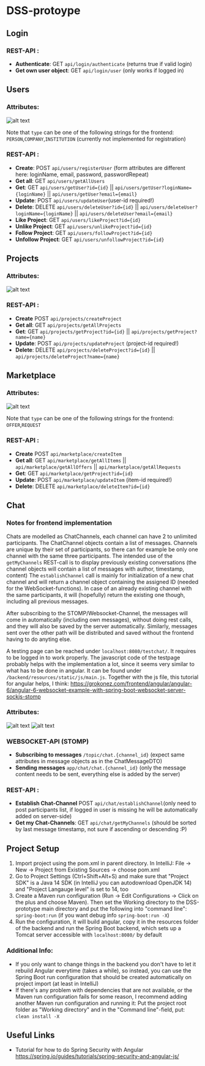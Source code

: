 # DSS-protoype

## Login
### REST-API :
- **Authenticate**:             GET `api/login/authenticate` (returns true if valid login)
- **Get own user object**:      GET `api/login/user` (only works if logged in)
## Users
### Attributes:
![alt text](documentation/UserDTO_26_05.png "UserDTO")

Note that `type` can be one of the following strings for the frontend: `PERSON`,`COMPANY`,`INSTITUTION` 
(currently not implemented for registration)

### REST-API :

- **Create**:                   POST `api/users/registerUser` (form attributes are different here: loginName, email, password, passwordRepeat)
- **Get all**:                  GET `api/users/getAllUsers`
- **Get**:                      GET `api/users/getUser?id={id}` || `api/users/getUser?loginName={loginName}` || `api/users/getUser?email={email}`
- **Update**:                   POST `api/users/updateUser`(user-id required!)
- **Delete**:                   DELETE `api/users/deleteUser?id={id}` || `api/users/deleteUser?loginName={loginName}` || `api/users/deleteUser?email={email}`
- **Like Project**:             GET `api/users/likeProject?id={id}`
- **Unlike Project**:           GET `api/users/unlikeProject?id={id}`
- **Follow Project**:           GET `api/users/followProject?id={id}`
- **Unfollow Project**:         GET `api/users/unfollowProject?id={id}`
## Projects
### Attributes:
![alt text](documentation/ProjectDTO_26_05.png "ProjectDTO")

### REST-API :


- **Create**                    POST `api/projects/createProject`
- **Get all**:                  GET `api/projects/getAllProjects`
- **Get**:                      GET `api/projects/getProject?id={id}` || `api/projects/getProject?name={name}`
- **Update**:                   POST `api/projects/updateProject` (project-id required!)
- **Delete**:                   DELETE `api/projects/deleteProject?id={id}` || `api/projects/deleteProject?name={name}`

## Marketplace
### Attributes:
![alt text](documentation/MarketplaceItemDTO_26_05.png "MarketplaceItemDTO")

Note that `type` can be one of the following strings for the frontend: `OFFER`,`REQUEST`

### REST-API :
- **Create**                   POST `api/marketplace/createItem`
- **Get all**:                  GET `api/marketplace/getAllItems` || `api/marketplace/getAllOffers` || `api/marketplace/getAllRequests`
- **Get**:                      GET `api/marketplace/getProject?id={id}`
- **Update**:                   POST `api/marketplace/updateItem` (item-id required!)
- **Delete**:                   DELETE `api/marketplace/deleteItem?id={id}`

## Chat
### Notes for frontend implementation
Chats are modelled as ChatChannels, each channel can have 2 to unlimited participants. The ChatChannel objects contain a list of messages.
Channels are unique by their set of participants, so there can for example be only one channel with the same three participants.
The intended use of the `getMyChannels` REST-call is to display previously existing conversations (the channel objects will contain a list of messages with author, timestamp, content)
The `establishChannel` call is mainly for initialization of a new chat channel and will return a channel object containing the assigned ID (needed for the WebSocket-functions).
In case of an already existing channel with the same participants, it will (hopefully) return the existing one though, including all previous messages.

After subscribing to the STOMP/Websocket-Channel, the messages will come in automatically (including own messages), without doing rest calls, and they will also be saved by the server automatically.
Similarly, messages sent over the other path will be distributed and saved without the frontend having to do anyting else.

A testing page can be reached under `localhost:8080/testchat/`. It requires to be logged in to work properly. The javascript code of the testpage probably helps with the implementation a lot, since it seems very similar to what has to be done in angular. It can be found under `/backend/resources/static/js/main.js`.
Together with the js file, this tutorial for angular helps, I think:
https://grokonez.com/frontend/angular/angular-6/angular-6-websocket-example-with-spring-boot-websocket-server-sockjs-stomp


### Attributes:
![alt text](documentation/ChatMessageDTO.png "ChatMessageDTO")
![alt text](documentation/ChatChannelDTO.png "ChatChannelDTO")

### WEBSOCKET-API (STOMP)
- **Subscribing to messages**      `/topic/chat.{channel_id}` (expect same attributes in message objects as in the ChatMessageDTO)
- **Sending messages**              `app/chat/chat.{channel_id}` (only the message content needs to be sent, everything else is added by the server)

### REST-API :
- **Establish Chat-Channel**    POST `api/chat/establishChannel`(only need to post participants list, if logged in user is missing he will be automatically added on server-side)
- **Get my Chat-Channels**:     GET `api/chat/getMyChannels` (should be sorted by last message timestamp, not sure if ascending or descending :P)





## Project Setup
1. Import project using the pom.xml in parent directory. In IntelliJ: File -> New -> Project from Existing Sources -> choose pom.xml
2. Go to Project Settings (Ctrl+Shift+Alt+S) and make sure that "Project SDK" is a Java 14 SDK (in IntelliJ you can autodownload OpenJDK 14) and "Project Langauge level" is set to 14, too
3. Create a Maven run configuration (Run -> Edit Configurations -> Click on the plus and choose Maven). Then set the Working directory to the DSS-prototype main directory and put the following into "command line": <code>spring-boot:run</code> (if you want debug info <code>spring-boot:run -X</code>)
4. Run the configuration, it will build angular, copy it in the resources folder of the backend and run the Spring Boot backend, which sets up a Tomcat server accessible with <code>localhost:8080/</code> by default
### Additional Info:
- If you only want to change things in the backend you don't have to let it rebuild Angular everytime (takes a while), so instead, you can use the Spring Boot run configuration that should be created automatically on project import (at least in IntelliJ)
- If there's any problem with dependencies that are not available, or the Maven run configuration fails for some reason, I recommend adding another Maven run configuration and running it: Put the project root folder as "Working directory" and in the "Command line"-field, put: <code>clean install -X</code>

## Useful Links
- Tutorial for how to do Spring Security with Angular https://spring.io/guides/tutorials/spring-security-and-angular-js/
